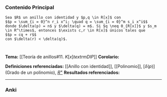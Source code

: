 ### Contenido Principal

```ad-theorem
Sea $R$ un anillo con identidad y $p,q \in R[x]$ con
$$p = \sum_{i = 0}^n r_i x^i; \quad q = \sum_{i = 0}^m s_i x^i$$
donde $\delta(p) = n$ y $\delta(q) = m$. Si $q \neq 0_{R[x]}$ y $s_m \in R^\times$, entonces $\exists c,r \in R[x]$ únicos tales que
$$p = cq + r$$
con $\delta(r) < \delta(q)$.
```

```ad-proof


```

**Tema:** [[Teoría de anillos#11. $K[x] textrm{ DIP}$]]
**Corolario:**

**Definiciones referenciadas:** [[Anillo con identidad]], [[Polinomio]], [$\delta(p)$](Grado de un polinomio), [$R^\times$](Unidad)
**Resultados referenciados:**

---
### Anki

